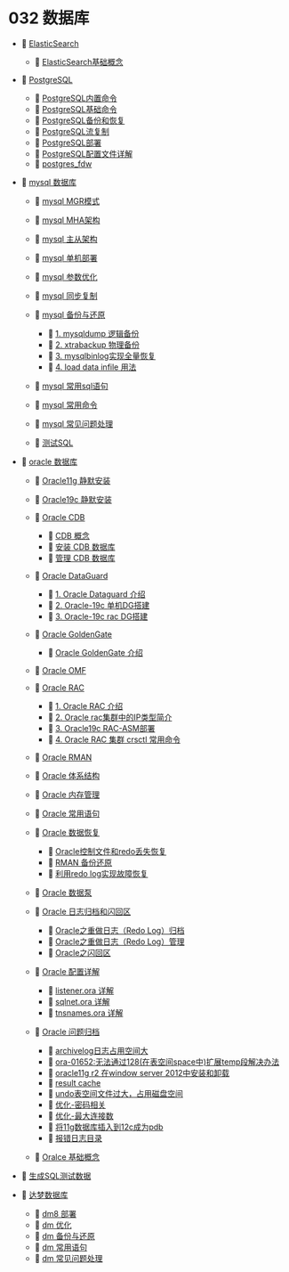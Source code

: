 # 032 数据库

* 📑 [ElasticSearch](siyuan://blocks/20231110105237-w1ey8rx)

  * 📄 [ElasticSearch基础概念](siyuan://blocks/20231110105237-992g161)
* 📑 [PostgreSQL](siyuan://blocks/20231110105237-atcrzhw)

  * 📄 [PostgreSQL内置命令](siyuan://blocks/20231110105237-3qqcg21)
  * 📄 [PostgreSQL基础命令](siyuan://blocks/20231110105237-jfv26qu)
  * 📄 [PostgreSQL备份和恢复](siyuan://blocks/20231110105237-5etbppl)
  * 📄 [PostgreSQL流复制](siyuan://blocks/20231110105237-00abtyb)
  * 📄 [PostgreSQL部署](siyuan://blocks/20231110105237-meuhizy)
  * 📄 [PostgreSQL配置文件详解](siyuan://blocks/20231110105237-34yj7ao)
  * 📄 [postgres_fdw](siyuan://blocks/20231110105237-5zs7xa4)
* 📑 [mysql 数据库](siyuan://blocks/20231110105237-jvq1lon)

  * 📄 [mysql MGR模式](siyuan://blocks/20231110105237-li1j1hc)
  * 📄 [mysql MHA架构](siyuan://blocks/20231110105237-8erosed)
  * 📄 [mysql 主从架构](siyuan://blocks/20231110105237-5w749pk)
  * 📄 [mysql 单机部署](siyuan://blocks/20231110105237-43cf8c9)
  * 📄 [mysql 参数优化](siyuan://blocks/20231110105237-7lp46ma)
  * 📄 [mysql 同步复制](siyuan://blocks/20231110105237-dzzqb3f)
  * 📑 [mysql 备份与还原](siyuan://blocks/20231110105237-ofmwwr0)

    * 📄 [1. mysqldump 逻辑备份](siyuan://blocks/20231110105237-g9ygsl4)
    * 📄 [2. xtrabackup 物理备份](siyuan://blocks/20231110105237-4hx2fib)
    * 📄 [3. mysqlbinlog实现全量恢复](siyuan://blocks/20231110105237-le2efo2)
    * 📄 [4. load data infile 用法](siyuan://blocks/20231110105237-vq1j5jf)
  * 📄 [mysql 常用sql语句](siyuan://blocks/20231110105237-lt6xskv)
  * 📄 [mysql 常用命令](siyuan://blocks/20231110105237-an9tipd)
  * 📄 [mysql 常见问题处理](siyuan://blocks/20231110105237-bhuvh4m)
  * 📄 [测试SQL](siyuan://blocks/20231110105237-lkuixg0)
* 📑 [oracle 数据库](siyuan://blocks/20231110105237-3mxkuz9)

  * 📄 [Oracle11g 静默安装](siyuan://blocks/20240111154537-q08w3dz)
  * 📄 [Oracle19c 静默安装](siyuan://blocks/20231110105237-i3wbtoj)
  * 📑 [Oracle CDB](siyuan://blocks/20240307185827-esjiait)

    * 📄 [CDB 概念](siyuan://blocks/20231110105237-oul69f4)
    * 📄 [安装 CDB 数据库](siyuan://blocks/20240307190646-a9t9z2t)
    * 📄 [管理 CDB 数据库](siyuan://blocks/20240307190744-4b4qm6l)
  * 📑 [Oracle DataGuard](siyuan://blocks/20231110105237-prfvvi6)

    * 📄 [1. Oracle Dataguard 介绍](siyuan://blocks/20231110105237-nvvzb3i)
    * 📄 [2. Oracle-19c 单机DG搭建](siyuan://blocks/20231110105237-iwop2dy)
    * 📄 [3. Oracle-19c rac DG搭建](siyuan://blocks/20240319213559-yx65gfm)
  * 📑 [Oracle GoldenGate](siyuan://blocks/20231110105237-qatg4mk)

    * 📄 [Oracle GoldenGate 介绍](siyuan://blocks/20240315212632-pq75ki0)
  * 📄 [Oracle OMF](siyuan://blocks/20231110105237-1muwt5l)
  * 📑 [Oracle RAC](siyuan://blocks/20240131124129-vrz21zl)

    * 📄 [1. Oracle RAC 介绍](siyuan://blocks/20240131124219-qt7whoo)
    * 📄 [2. Oracle rac集群中的IP类型简介](siyuan://blocks/20240131170055-hv17otm)
    * 📄 [3. Oracle19c RAC-ASM部署](siyuan://blocks/20240130214424-vl6pjpb)
    * 📄 [4. Oracle RAC 集群 crsctl 常用命令](siyuan://blocks/20240131173132-9tt486e)
  * 📄 [Oracle RMAN](siyuan://blocks/20231110105237-b95b8d3)
  * 📄 [Oracle 体系结构](siyuan://blocks/20231110105237-0ngto5m)
  * 📄 [Oracle 内存管理](siyuan://blocks/20231110105237-eh86m8g)
  * 📄 [Oracle 常用语句](siyuan://blocks/20231110105237-4d46t04)
  * 📑 [Oracle 数据恢复](siyuan://blocks/20231110105237-dqhx1fc)

    * 📄 [Oracle控制文件和redo丢失恢复](siyuan://blocks/20240314202343-2ltra1l)
    * 📄 [RMAN 备份还原](siyuan://blocks/20231110105237-o1b43ni)
    * 📄 [利用redo log实现故障恢复](siyuan://blocks/20240314202200-wj05sdt)
  * 📄 [Oracle 数据泵](siyuan://blocks/20231110105237-olz151u)
  * 📑 [Oracle 日志归档和闪回区](siyuan://blocks/20231110105237-8m376yh)

    * 📄 [Oracle之重做日志（Redo Log）归档](siyuan://blocks/20240314095026-czk7wdz)
    * 📄 [Oracle之重做日志（Redo Log）管理](siyuan://blocks/20240314092307-3c0eicl)
    * 📄 [Oracle之闪回区](siyuan://blocks/20240314095055-cio122a)
  * 📑 [Oracle 配置详解](siyuan://blocks/20231110105237-3rvwxhs)

    * 📄 [listener.ora 详解](siyuan://blocks/20231110105237-5d8jkrr)
    * 📄 [sqlnet.ora 详解](siyuan://blocks/20231110105237-h2566di)
    * 📄 [tnsnames.ora 详解](siyuan://blocks/20231110105237-m6s6lud)
  * 📑 [Oracle 问题归档](siyuan://blocks/20231110105237-ly2ljyl)

    * 📄 [archivelog日志占用空间大](siyuan://blocks/20240227181241-j4sf68v)
    * 📄 [ora-01652:无法通过128(在表空间space中)扩展temp段解决办法](siyuan://blocks/20240227181223-rvyw38l)
    * 📄 [oracle11g r2 在window server 2012中安装和卸载](siyuan://blocks/20240227181359-xfhdy5x)
    * 📄 [result cache](siyuan://blocks/20240227182420-5yybeli)
    * 📄 [undo表空间文件过大，占用磁盘空间](siyuan://blocks/20240227181310-4hmitvv)
    * 📄 [优化-密码相关](siyuan://blocks/20240227182147-wxonx7k)
    * 📄 [优化-最大连接数](siyuan://blocks/20240227182052-gim63uz)
    * 📄 [将11g数据库插入到12c成为pdb](siyuan://blocks/20240227181134-s2mb9z8)
    * 📄 [报错日志目录](siyuan://blocks/20240227181152-b6xmjgw)
  * 📄 [Oralce 基础概念](siyuan://blocks/20240106163022-r6d6dnh)
* 📄 [生成SQL测试数据](siyuan://blocks/20231110105237-gb62sne)
* 📑 [达梦数据库](siyuan://blocks/20231110105237-r8pm1yd)

  * 📄 [dm8 部署](siyuan://blocks/20231110105237-c2axb04)
  * 📄 [dm 优化](siyuan://blocks/20231110105237-k9ifwaa)
  * 📄 [dm 备份与还原](siyuan://blocks/20231110105237-x843o70)
  * 📄 [dm 常用语句](siyuan://blocks/20231110105237-ek7pxr5)
  * 📄 [dm 常见问题处理](siyuan://blocks/20240318212517-pits499)

‍
